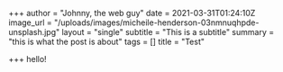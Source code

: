 +++
author = "Johnny, the web guy"
date = 2021-03-31T01:24:10Z
image_url = "/uploads/images/micheile-henderson-03nmnuqhpde-unsplash.jpg"
layout = "single"
subtitle = "This is a subtitle"
summary = "this is what the post is about"
tags = []
title = "Test"

+++
hello!